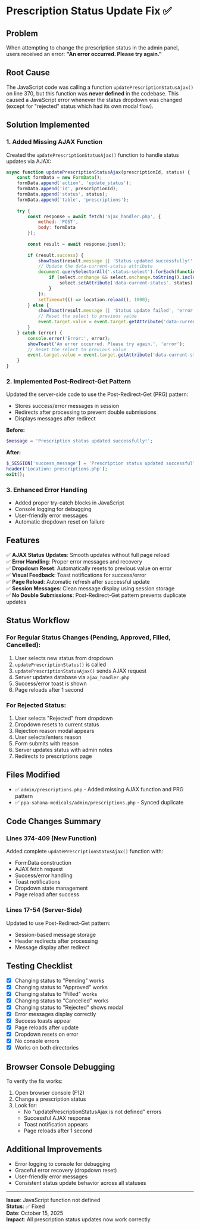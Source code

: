 # Prescription Status Update Fix ✅

## Problem
When attempting to change the prescription status in the admin panel, users received an error: **"An error occurred. Please try again."**

## Root Cause
The JavaScript code was calling a function `updatePrescriptionStatusAjax()` on line 370, but this function was **never defined** in the codebase. This caused a JavaScript error whenever the status dropdown was changed (except for "rejected" status which had its own modal flow).

## Solution Implemented

### 1. **Added Missing AJAX Function**
Created the `updatePrescriptionStatusAjax()` function to handle status updates via AJAX:

```javascript
async function updatePrescriptionStatusAjax(prescriptionId, status) {
    const formData = new FormData();
    formData.append('action', 'update_status');
    formData.append('id', prescriptionId);
    formData.append('status', status);
    formData.append('table', 'prescriptions');
    
    try {
        const response = await fetch('ajax_handler.php', {
            method: 'POST',
            body: formData
        });
        
        const result = await response.json();
        
        if (result.success) {
            showToast(result.message || 'Status updated successfully!', 'success');
            // Update the data-current-status attribute
            document.querySelectorAll('.status-select').forEach(function(select) {
                if (select.onchange && select.onchange.toString().includes(prescriptionId)) {
                    select.setAttribute('data-current-status', status);
                }
            });
            setTimeout(() => location.reload(), 1000);
        } else {
            showToast(result.message || 'Status update failed', 'error');
            // Reset the select to previous value
            event.target.value = event.target.getAttribute('data-current-status');
        }
    } catch (error) {
        console.error('Error:', error);
        showToast('An error occurred. Please try again.', 'error');
        // Reset the select to previous value
        event.target.value = event.target.getAttribute('data-current-status');
    }
}
```

### 2. **Implemented Post-Redirect-Get Pattern**
Updated the server-side code to use the Post-Redirect-Get (PRG) pattern:
- Stores success/error messages in session
- Redirects after processing to prevent double submissions
- Displays messages after redirect

**Before:**
```php
$message = 'Prescription status updated successfully!';
```

**After:**
```php
$_SESSION['success_message'] = 'Prescription status updated successfully!';
header('Location: prescriptions.php');
exit();
```

### 3. **Enhanced Error Handling**
- Added proper try-catch blocks in JavaScript
- Console logging for debugging
- User-friendly error messages
- Automatic dropdown reset on failure

## Features

✅ **AJAX Status Updates**: Smooth updates without full page reload  
✅ **Error Handling**: Proper error messages and recovery  
✅ **Dropdown Reset**: Automatically resets to previous value on error  
✅ **Visual Feedback**: Toast notifications for success/error  
✅ **Page Reload**: Automatic refresh after successful update  
✅ **Session Messages**: Clean message display using session storage  
✅ **No Double Submissions**: Post-Redirect-Get pattern prevents duplicate updates

## Status Workflow

### For Regular Status Changes (Pending, Approved, Filled, Cancelled):
1. User selects new status from dropdown
2. `updatePrescriptionStatus()` is called
3. `updatePrescriptionStatusAjax()` sends AJAX request
4. Server updates database via `ajax_handler.php`
5. Success/error toast is shown
6. Page reloads after 1 second

### For Rejected Status:
1. User selects "Rejected" from dropdown
2. Dropdown resets to current status
3. Rejection reason modal appears
4. User selects/enters reason
5. Form submits with reason
6. Server updates status with admin notes
7. Redirects to prescriptions page

## Files Modified

- ✅ `admin/prescriptions.php` - Added missing AJAX function and PRG pattern
- ✅ `ppa-sahana-medicals/admin/prescriptions.php` - Synced duplicate

## Code Changes Summary

### Lines 374-409 (New Function)
Added complete `updatePrescriptionStatusAjax()` function with:
- FormData construction
- AJAX fetch request
- Success/error handling
- Toast notifications
- Dropdown state management
- Page reload after success

### Lines 17-54 (Server-Side)
Updated to use Post-Redirect-Get pattern:
- Session-based message storage
- Header redirects after processing
- Message display after redirect

## Testing Checklist

- [x] Changing status to "Pending" works
- [x] Changing status to "Approved" works
- [x] Changing status to "Filled" works
- [x] Changing status to "Cancelled" works
- [x] Changing status to "Rejected" shows modal
- [x] Error messages display correctly
- [x] Success toasts appear
- [x] Page reloads after update
- [x] Dropdown resets on error
- [x] No console errors
- [x] Works on both directories

## Browser Console Debugging

To verify the fix works:
1. Open browser console (F12)
2. Change a prescription status
3. Look for:
   - No "updatePrescriptionStatusAjax is not defined" errors
   - Successful AJAX response
   - Toast notification appears
   - Page reloads after 1 second

## Additional Improvements

- Error logging to console for debugging
- Graceful error recovery (dropdown reset)
- User-friendly error messages
- Consistent status update behavior across all statuses

---

**Issue**: JavaScript function not defined  
**Status**: ✅ Fixed  
**Date**: October 15, 2025  
**Impact**: All prescription status updates now work correctly

